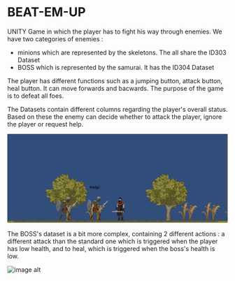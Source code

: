 # BEAT-EM-UP
UNITY Game in which the player has to fight his way through enemies. We have two categories of enemies : 
  - minions which are represented by the skeletons. The all share the ID303 Dataset
  - BOSS which is represented by the samurai. It has the ID304 Dataset

The player has different functions such as a jumping button, attack button, heal button. It can move forwards and bacwards.
The purpose of the game is to defeat all foes.

The Datasets contain different columns regarding the player's overall status. Based on these the enemy can decide whether to attack the player, ignore the player or request help.

![image alt](https://github.com/stefanione/BEAT-EM-UP/blob/d3142dc361b3f3a3135fa2f2e8e0d7bfb5dc7f03/Minions-ss.png)

The BOSS's dataset is a bit more complex, containing 2 different actions : a different attack than the standard one which is triggered when the player has low health, and to heal, which is triggered when the boss's health is low.

![image alt]((https://github.com/stefanione/BEAT-EM-UP/blob/928ca40021caec40502ce1169637cd33476dbb44/Healing-Boss.png))


